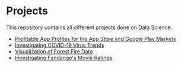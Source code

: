 # Projects

This repository contains all different projects done on Data Science.

+ [Profitable App Profiles for the App Store and Google Play Markets](https://github.com/abhay-motwani/Projects/blob/master/Profitable%20App%20Profiles%20for%20the%20App%20Store%20and%20Google%20Play%20Markets/Project.ipynb)
+ [Investigating COVID-19 Virus Trends](https://github.com/abhay-motwani/Projects/blob/master/Investigating%20COVID-19%20Virus%20Trends/Covid.Rmd)
+ [Visualization of Forest Fire Data](https://github.com/abhay-motwani/Projects/blob/master/Visualization%20of%20Forest%20Fire%20Data/forest_fires.Rmd)
+ [Investigating Fandango's Movie Ratings](https://github.com/abhay-motwani/Projects/blob/master/Investigating%20Fandango's%20Movie%20RatingsInvestigating%20Fandango's%20Movie%20Ratings/Fandango.ipynb)

